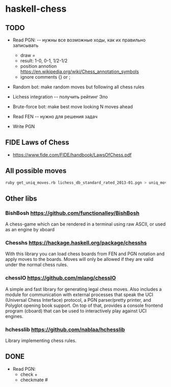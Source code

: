 # haskell-chess

## TODO

* Read PGN: -- нужны все возможные ходы, как их правильно записывать
  * draw =
  * result: 1-0, 0-1, 1/2-1/2
  * position annotion https://en.wikipedia.org/wiki/Chess_annotation_symbols
  * ignore comments {} or ;
* Random bot: make random moves but following all chess rules
* Lichess integration -- получить рейтинг Эло

* Brute-force bot: make best move looking N moves ahead
* Read FEN -- нужно для решения задач
* Write PGN

## FIDE Laws of Chess

* https://www.fide.com/FIDE/handbook/LawsOfChess.pdf

## All possible moves

```sh
ruby get_uniq_moves.rb lichess_db_standard_rated_2013-01.pgn > uniq_moves.txt
```

## Other libs

### BishBosh https://github.com/functionalley/BishBosh

A chess-game which can be rendered in a terminal using raw ASCII, or used as an engine by xboard

### Chesshs https://hackage.haskell.org/package/chesshs

With this library you can load chess boards from FEN and PGN notation and apply moves to the boards. Moves will only be allowed if they are valid under the normal chess rules.

### chessIO https://github.com/mlang/chessIO

A simple and fast library for generating legal chess moves. Also includes a module for communication with external processes that speak the UCI (Universal Chess Interface) protocol, a PGN parser/pretty printer, and Polyglot opening book support. On top of that, provides a console frontend program (cboard) that can be used to interactively play against UCI engines.

### hchesslib https://github.com/nablaa/hchesslib

Library implementing chess rules.


## DONE

* Read PGN:
  + check +
  + checkmate #

